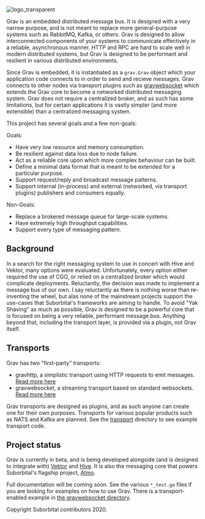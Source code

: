 ![logo_transparent](https://user-images.githubusercontent.com/5942370/88551418-d623ea00-cff0-11ea-87d8-e9b94174aaa2.png)

Grav is an embedded distributed message bus. It is designed with a very narrow purpose, and is not meant to replace more general-purpose systems such as RabbitMQ, Kafka, or others. Grav is designed to allow interconnected components of your systems to communicate effectively in a reliable, asynchronous manner. HTTP and RPC are hard to scale well in modern distributed systems, but Grav is designed to be performant and resilient in various distributed environments. 

Since Grav is embedded, it is instantiated as a `grav.Grav` object which your application code connects to in order to send and recieve messages. Grav connects to other nodes via transport plugins such as [gravwebsocket](./transport/gravwebsocket/README.md) which extends the Grav core to become a networked distributed messaging system. Grav does not require a centralized broker, and as such has some limitations, but for certain applications it is vastly simpler (and more extensible) than a centralized messaging system.

This project has several goals and a few non-goals:

Goals:
- Have very low resource and memory consumption.
- Be resilient against data loss due to node failure.
- Act as a reliable core upon which more complex behaviour can be built.
- Define a minimal data format that is meant to be extended for a particular purpose.
- Support request/reply and broadcast message patterns.
- Support internal (in-process) and external (networked, via transport plugins) publishers and consumers equally.

Non-Goals:
- Replace a brokered message queue for large-scale systems.
- Have extremely high throughput capabilities.
- Support every type of messaging pattern.

## Background

In a search for the right messaging system to use in concert with Hive and Vektor, many options were evaluated. Unfortunately, every option either required the use of CGO, or relied on a centralized broker which would complicate deployments. Reluctantly, the decision was made to implement a message bus of our own. I say reluctantly as there is nothing worse than re-inventing the wheel, but alas none of the mainstream projects support the use-cases that Suborbital's frameworks are aiming to handle. To avoid "Yak Shaving" as much as possible, Grav is designed to be a powerful core that is focused on being a very reliable, performant message bus. Anything beyond that, including the transport layer, is provided via a plugin, not Grav itself.

## Transports
Grav has two "first-party" transports:
- gravhttp, a simplistic transport using HTTP requests to emit messages. [Read more here](./transport/gravhttp/README.md)
- gravwebsocket, a streaming transport based on standard websockets. [Read more here](./transport/gravwebsocket/README.md)

Grav transports are designed as plugins, and as such anyone can create one for their own purposes. Transports for various popular products such as NATS and Kafka are planned. See the [transport](./transport) directory to see example transport code.

## Project status

Grav is currently in beta, and is being developed alongside (and is designed to integrate with) [Vektor](https://github.com/suborbital/vektor) and [Hive](https://github.com/suborbital/hive). It is also the messaging core that powers Suborbital's flagship project, [Atmo](https://github.com/suborbital/atmo).

Full documentation will be coming soon. See the various `*_test.go` files if you are looking for examples on how to use Grav. There is a transport-enabled example in [the gravwebsocket directory](./transport/gravwebsocket/test/main.go).

Copyright Suborbital contributors 2020.